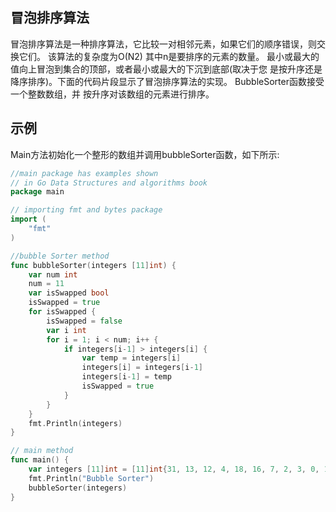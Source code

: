 ## 冒泡排序算法

冒泡排序算法是一种排序算法，它比较一对相邻元素，如果它们的顺序错误，则交换它们。 该算法的复杂度为O(N2)
其中n是要排序的元素的数量。 最小或最大的值向上冒泡到集合的顶部，或者最小或最大的下沉到底部(取决于您
是按升序还是降序排序)。下面的代码片段显示了冒泡排序算法的实现。 BubbleSorter函数接受一个整数数组，并
按升序对该数组的元素进行排序。

## 示例

Main方法初始化一个整形的数组并调用bubbleSorter函数，如下所示:

```go
//main package has examples shown
// in Go Data Structures and algorithms book
package main

// importing fmt and bytes package
import (
	"fmt"
)

//bubble Sorter method
func bubbleSorter(integers [11]int) {
	var num int
	num = 11
	var isSwapped bool
	isSwapped = true
	for isSwapped {
		isSwapped = false
		var i int
		for i = 1; i < num; i++ {
			if integers[i-1] > integers[i] {
				var temp = integers[i]
				integers[i] = integers[i-1]
				integers[i-1] = temp
				isSwapped = true
			}
		}
	}
	fmt.Println(integers)
}

// main method
func main() {
	var integers [11]int = [11]int{31, 13, 12, 4, 18, 16, 7, 2, 3, 0, 10}
	fmt.Println("Bubble Sorter")
	bubbleSorter(integers)
}

```
